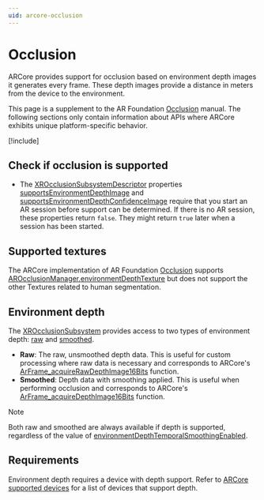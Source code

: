 ```yaml
---
uid: arcore-occlusion
---
```

# Occlusion

ARCore provides support for occlusion based on environment depth images it generates every frame. These depth images provide a distance in meters from the device to the environment.

This page is a supplement to the AR Foundation [Occlusion](xref:arfoundation-occlusion) manual. The following sections only contain information about APIs where ARCore exhibits unique platform-specific behavior.

[!include[](../snippets/arf-docs-tip.md)]

## Check if occlusion is supported

* The [XROcclusionSubsystemDescriptor](xref:UnityEngine.XR.ARSubsystems.XROcclusionSubsystemDescriptor) properties [supportsEnvironmentDepthImage](xref:UnityEngine.XR.ARSubsystems.XROcclusionSubsystemDescriptor.supportsEnvironmentDepthImage) and [supportsEnvironmentDepthConfidenceImage](xref:UnityEngine.XR.ARSubsystems.XROcclusionSubsystemDescriptor.supportsEnvironmentDepthConfidenceImage) require that you start an AR session before support can be determined. If there is no AR session, these properties return `false`. They might return `true` later when a session has been started.

## Supported textures

The ARCore implementation of AR Foundation [Occlusion](xref:arfoundation-occlusion) supports [AROcclusionManager.environmentDepthTexture](xref:UnityEngine.XR.ARFoundation.AROcclusionManager.environmentDepthTexture) but does not support the other Textures related to human segmentation.

## Environment depth

The [XROcclusionSubsystem](xref:UnityEngine.XR.ARSubsystems.XROcclusionSubsystem) provides access to two types of environment depth: [raw](xref:UnityEngine.XR.ARSubsystems.XROcclusionSubsystem.TryAcquireRawEnvironmentDepthCpuImage(UnityEngine.XR.ARSubsystems.XRCpuImage@)) and [smoothed](xref:UnityEngine.XR.ARSubsystems.XROcclusionSubsystem.TryAcquireSmoothedEnvironmentDepthCpuImage(UnityEngine.XR.ARSubsystems.XRCpuImage@)).

- **Raw**: The raw, unsmoothed depth data. This is useful for custom processing where raw data is necessary and corresponds to ARCore's [ArFrame_acquireRawDepthImage16Bits](https://developers.google.com/ar/reference/c/group/ar-frame#arframe_acquirerawdepthimage16bits) function.
- **Smoothed**: Depth data with smoothing applied. This is useful when performing occlusion and corresponds to ARCore's [ArFrame_acquireDepthImage16Bits](https://developers.google.com/ar/reference/c/group/ar-frame#arframe_acquiredepthimage16bits) function.

> [!NOTE]
> Both raw and smoothed are always available if depth is supported, regardless of the value of [environmentDepthTemporalSmoothingEnabled](xref:UnityEngine.XR.ARSubsystems.XROcclusionSubsystem.environmentDepthTemporalSmoothingEnabled).

## Requirements

Environment depth requires a device with depth support. Refer to [ARCore supported devices](https://developers.google.com/ar/devices#google_play_devices) for a list of devices that support depth.
